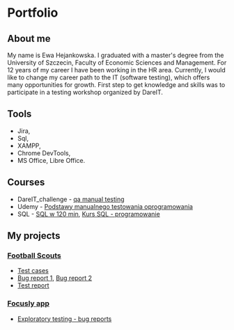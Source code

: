 # Portfolio
## About me

My name is Ewa Hejankowska. I graduated with a master's degree from the University of Szczecin, Faculty of Economic Sciences and Management. For 12 years of my career I have been working in the HR area.
Currently, I would like to change my career path to the IT (software testing), which offers many opportunities for growth. First step to get knowledge and skills was to participate in a testing workshop organized by DareIT. 

## Tools
- Jira,
- Sql,
- XAMPP,
- Chrome DevTools,
- MS Office, Libre Office.

## Courses
- DareIT_challenge - [qa manual testing](https://www.dareit.io/challenges/qa-manual-testing)
- Udemy - [Podstawy manualnego testowania oprogramowania](https://www.udemy.com/course/kurs-testowania-oprogramowania)
- SQL - [SQL w 120 min](https://www.kursysql.pl/sql-w-120-minut), [Kurs SQL - programowanie](https://www.youtube.com/playlist?list=PL6aekdNhY7DA1wcv-k2MtZxasDeGlre57)

## My projects
### [Football Scouts](https://scouts-test.futbolkolektyw.pl/pl)
- [Test cases](https://docs.google.com/spreadsheets/d/11IVNkmWtkZI0PyWzWdwt7uY_yAIlxN2BdMNs6Z2ZEmI/edit?usp=share_link)
- [Bug report 1](https://docs.google.com/spreadsheets/d/10gdl50oZpwceB-JW3zsPWWwesYxsOzGFfuiRL5KjkyE/edit?usp=sharing), [Bug report 2](https://docs.google.com/spreadsheets/d/1pdSv3SQzVC4Ip8_DdRkGXnXhB96RkGfMW_I2BYSRVtI/edit?usp=sharing)
- [Test report](https://docs.google.com/spreadsheets/d/1ZMhS3ej9wpYugHz0QhR9lM0z6565D9iLvbUapqS_ORU/edit?usp=sharing)
### [Focusly app](https://play.google.com/store/apps/details?id=co.focusly&gl=US&pli=1)
- [Exploratory testing - bug reports](https://docs.google.com/spreadsheets/d/1dOhZ_X7zLpg6ueB3T_XHr54N6hf-HEKc564OQSNNBYU/edit?usp=sharing)
